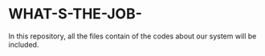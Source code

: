# WHAT-S-THE-JOB-

In this repository, all the files contain of the codes about our system will be included. 
